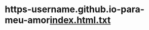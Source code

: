 # https-username.github.io-para-meu-amor[index.html.txt](https://github.com/user-attachments/files/19265130/index.html.txt)
